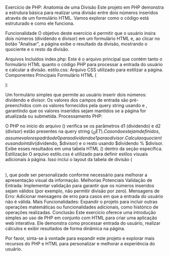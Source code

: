Exercício de PHP: Anatomia de uma Divisão
Este projeto em PHP demonstra a estrutura básica para realizar uma divisão entre dois números inseridos através de um formulário HTML. Vamos explorar como o código está estruturado e como ele funciona.

Funcionalidade
O objetivo deste exercício é permitir que o usuário insira dois números (dividendo e divisor) em um formulário HTML e, ao clicar no botão "Analisar", a página exibe o resultado da divisão, mostrando o quociente e o resto da divisão.

Arquivos Incluídos
index.php: Este é o arquivo principal que contém tanto o formulário HTML quanto o código PHP para processar a entrada do usuário e calcular a divisão.
estilo.css: Arquivo CSS utilizado para estilizar a página.
Componentes Principais
Formulário HTML (<form>):

Um formulário simples que permite ao usuário inserir dois números: dividendo e divisor.
Os valores dos campos de entrada são pré-preenchidos com os valores fornecidos pela query string usando <?= $dividendo ?> e <?= $divisor ?>, garantindo que os valores inseridos sejam mantidos se a página for atualizada ou submetida.
Processamento PHP:

O PHP no início do arquivo (<?php ... ?>) verifica se os parâmetros d1 (dividendo) e d2 (divisor) estão presentes na query string ($_GET). Caso não estejam definidos, assume valores padrão de 0 para o dividendo e 1 para o divisor.
Calcula o quociente usando intdiv($dividendo, $divisor) e o resto usando $dividendo % $divisor.
Exibe esses resultados em uma tabela HTML (<table>) dentro da seção específica.
Estilização
O arquivo estilo.css é utilizado para definir estilos visuais adicionais à página. Isso inclui o layout da tabela de divisão (<table class="divisao">), que pode ser personalizado conforme necessário para melhorar a apresentação visual da informação.
Melhorias Potenciais
Validação de Entrada: Implementar validação para garantir que os números inseridos sejam válidos (por exemplo, não permitir divisão por zero).
Mensagens de Erro: Adicionar mensagens de erro para casos em que a entrada do usuário não é válida.
Mais Funcionalidades: Expandir o projeto para incluir outras operações matemáticas ou funcionalidades adicionais, como histórico de operações realizadas.
Conclusão
Este exercício oferece uma introdução simples ao uso de PHP em conjunto com HTML para criar uma aplicação web interativa. Ele demonstra como processar entrada do usuário, realizar cálculos e exibir resultados de forma dinâmica na página.

Por favor, sinta-se à vontade para expandir este projeto e explorar mais recursos do PHP e HTML para personalizar e melhorar a experiência do usuário.
